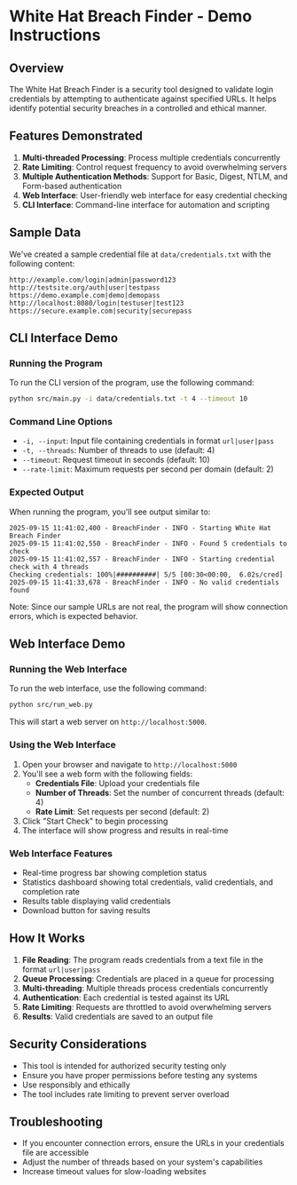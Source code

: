 # White Hat Breach Finder - Demo Instructions

## Overview

The White Hat Breach Finder is a security tool designed to validate login credentials by attempting to authenticate against specified URLs. It helps identify potential security breaches in a controlled and ethical manner.

## Features Demonstrated

1. **Multi-threaded Processing**: Process multiple credentials concurrently
2. **Rate Limiting**: Control request frequency to avoid overwhelming servers
3. **Multiple Authentication Methods**: Support for Basic, Digest, NTLM, and Form-based authentication
4. **Web Interface**: User-friendly web interface for easy credential checking
5. **CLI Interface**: Command-line interface for automation and scripting

## Sample Data

We've created a sample credential file at `data/credentials.txt` with the following content:

```
http://example.com/login|admin|password123
http://testsite.org/auth|user|testpass
https://demo.example.com|demo|demopass
http://localhost:8080/login|testuser|test123
https://secure.example.com|security|securepass
```

## CLI Interface Demo

### Running the Program

To run the CLI version of the program, use the following command:

```bash
python src/main.py -i data/credentials.txt -t 4 --timeout 10
```

### Command Line Options

- `-i, --input`: Input file containing credentials in format `url|user|pass`
- `-t, --threads`: Number of threads to use (default: 4)
- `--timeout`: Request timeout in seconds (default: 10)
- `--rate-limit`: Maximum requests per second per domain (default: 2)

### Expected Output

When running the program, you'll see output similar to:

```
2025-09-15 11:41:02,400 - BreachFinder - INFO - Starting White Hat Breach Finder
2025-09-15 11:41:02,550 - BreachFinder - INFO - Found 5 credentials to check
2025-09-15 11:41:02,557 - BreachFinder - INFO - Starting credential check with 4 threads
Checking credentials: 100%|##########| 5/5 [00:30<00:00,  6.02s/cred]
2025-09-15 11:41:33,678 - BreachFinder - INFO - No valid credentials found
```

Note: Since our sample URLs are not real, the program will show connection errors, which is expected behavior.

## Web Interface Demo

### Running the Web Interface

To run the web interface, use the following command:

```bash
python src/run_web.py
```

This will start a web server on `http://localhost:5000`.

### Using the Web Interface

1. Open your browser and navigate to `http://localhost:5000`
2. You'll see a web form with the following fields:
   - **Credentials File**: Upload your credentials file
   - **Number of Threads**: Set the number of concurrent threads (default: 4)
   - **Rate Limit**: Set requests per second (default: 2)
3. Click "Start Check" to begin processing
4. The interface will show progress and results in real-time

### Web Interface Features

- Real-time progress bar showing completion status
- Statistics dashboard showing total credentials, valid credentials, and completion rate
- Results table displaying valid credentials
- Download button for saving results

## How It Works

1. **File Reading**: The program reads credentials from a text file in the format `url|user|pass`
2. **Queue Processing**: Credentials are placed in a queue for processing
3. **Multi-threading**: Multiple threads process credentials concurrently
4. **Authentication**: Each credential is tested against its URL
5. **Rate Limiting**: Requests are throttled to avoid overwhelming servers
6. **Results**: Valid credentials are saved to an output file

## Security Considerations

- This tool is intended for authorized security testing only
- Ensure you have proper permissions before testing any systems
- Use responsibly and ethically
- The tool includes rate limiting to prevent server overload

## Troubleshooting

- If you encounter connection errors, ensure the URLs in your credentials file are accessible
- Adjust the number of threads based on your system's capabilities
- Increase timeout values for slow-loading websites